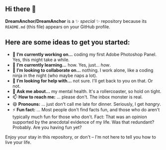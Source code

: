 ## Hi there 👋


**DreamAnchor/DreamAnchor** is a ✨ _special_ ✨ repository because its `README.md` (this file) appears on your GitHub profile.

## Here are some ideas to get you started:

- 🔭 **I’m currently working on...** coding my first Adobe Photoshop Panel. Yes, this might take a while. 
- 🌱 **I’m currently learning...** how. Yes, just... *how*.
- 👯 **I’m looking to collaborate on...** nothing. I work alone, like a coding ninja in the night (who maybe naps a lot).
- 🤔 **I’m looking for help with...** not sure. I'll get back to you on that. Or not.
- 💬 **Ask me about...** my mental health. It's a rollercoaster, so hold on tight.
- 📫 **How to reach me:** ... please don't. The inbox monster is real.
- 😄 **Pronouns:** ... just don't call me late for dinner. Seriously, I get *hangry*.
- ⚡ **Fun fact:** ... Most people don't find facts fun, and those who do aren't typically much fun for those who don't. Fact: That was an opinion supported by the anecdotal evidence of my life. Was that redundant? Probably. Are you having fun yet?

Enjoy your stay in this repository, or don't – I'm not here to tell you how to live your life.
